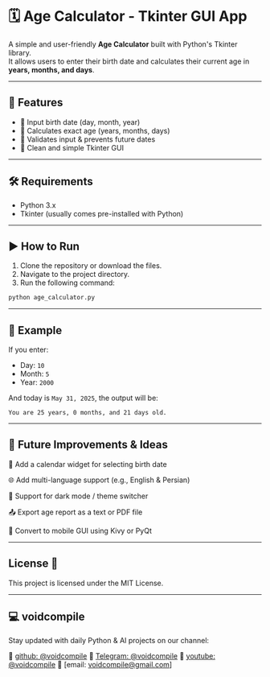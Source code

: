 # 🗓️ Age Calculator - Tkinter GUI App

A simple and user-friendly **Age Calculator** built with Python's Tkinter library.  
It allows users to enter their birth date and calculates their current age in **years, months, and days**.

---

## 🚀 Features

- 📅 Input birth date (day, month, year)
- 🔢 Calculates exact age (years, months, days)
- 🧠 Validates input & prevents future dates
- 🎨 Clean and simple Tkinter GUI

---

## 🛠️ Requirements

- Python 3.x  
- Tkinter (usually comes pre-installed with Python)

---

## ▶️ How to Run

1. Clone the repository or download the files.
2. Navigate to the project directory.
3. Run the following command:

```bash
python age_calculator.py
```

---

## 📌 Example

If you enter:

- Day: `10`
- Month: `5`
- Year: `2000`

And today is `May 31, 2025`, the output will be:

```text
You are 25 years, 0 months, and 21 days old.
```

---

## 🌱 Future Improvements & Ideas
📆 Add a calendar widget for selecting birth date

🌐 Add multi-language support (e.g., English & Persian)

🎨 Support for dark mode / theme switcher

📤 Export age report as a text or PDF file

📱 Convert to mobile GUI using Kivy or PyQt

---

## License 📝
This project is licensed under the MIT License.

---

## 💻 voidcompile
Stay updated with daily Python & AI projects on our channel:

📢 [github: @voidcompile](https://github.com/voidcompile)
📢 [Telegram: @voidcompile](https://t.me/voidcompile)
📢 [youtube: @voidcompile](https://www.youtube.com/@voidcompile)
📢 [email: voidcompile@gmail.com]
